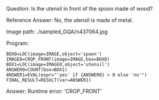 Question: Is the utensil in front of the spoon made of wood?

Reference Answer: No, the utensil is made of metal.

Image path: ./sampled_GQA/n437064.jpg

Program:

```
BOX0=LOC(image=IMAGE,object='spoon')
IMAGE0=CROP_FRONT(image=IMAGE,box=BOX0)
BOX1=LOC(image=IMAGE0,object='utensil')
ANSWER0=COUNT(box=BOX1)
ANSWER1=EVAL(expr="'yes' if {ANSWER0} > 0 else 'no'")
FINAL_RESULT=RESULT(var=ANSWER1)
```
Answer: Runtime error: 'CROP_FRONT'

